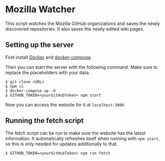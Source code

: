 Mozilla Watcher
=====

This script watches the Mozilla GitHub organizations and saves the newly discovered repositories. It
also saves the newly edited wiki pages.

Setting up the server
-----

First install [Docker](https://docs.docker.com/install/) and [docker-compose](https://docs.docker.com/compose/install/).

Then you can start the server with the following command. Make sure to replace the placeholders with your data.

```
$ git clone <URL>
$ npm ci
$ docker-compose up -d
$ GITHUB_TOKEN=<yourGitHubToken> npm start
```

Now you can access the website for it at ```localhost:3000```.

Running the fetch script
------

The fetch script can be run to make sure the website has the latest information. It automatically refreshes itself when running with `npm start`, so this is only needed for updates additionally to that.

```
$ GITHUB_TOKEN=<yourGitHubToken> npm run fetch
```
